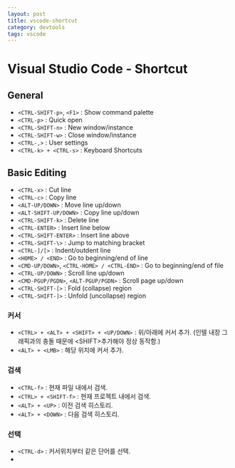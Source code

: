 ```yaml
---
layout: post
title: vscode-shortcut
category: devtools
tags: vscode
---
```




# Visual Studio Code - Shortcut

## General

- `<CTRL-SHIFT-p>`, `<F1>` : Show command palette
- `<CTRL-p>` : Quick open
- `<CTRL-SHIFT-n>` : New window/instance
- `<CTRL-SHIFT-w>` : Close window/instance
- `<CTRL-,>` : User settings
- `<CTRL-k> + <CTRL-s>` : Keyboard Shortcuts 

## Basic Editing

- `<CTRL-x>` : Cut line
- `<CTRL-c>` : Copy line
- `<ALT-UP/DOWN>` : Move line up/down
- `<ALT-SHIFT-UP/DOWN>` : Copy line up/down
- `<CTRL-SHIFT-k>` : Delete line
- `<CTRL-ENTER>` : Insert line below
- `<CTRL-SHIFT-ENTER>` : Insert line above
- `<CTRL-SHIFT-\>` : Jump to matching bracket
- `<CTRL-]/[>` : Indent/outdent line 
- `<HOME> / <END>` : Go to beginning/end of line
- `<CMD-UP/DOWN>`, `<CTRL-HOME> / <CTRL-END>`  : Go to beginning/end of file
- `<CTRL-UP/DOWN>` : Scroll line up/down
- `<CMD-PGUP/PGDN>`, `<ALT-PGUP/PGDN>` : Scroll page up/down
- `<CTRL-SHIFT-[>` : Fold (collapse) region
- `<CTRL-SHIFT-]>` : Unfold (uncollapse) region

### 커서

- `<CTRL> + <ALT> + <SHIFT> + <UP/DOWN>` : 위/아래에 커서 추가. (인텔 내장 그래픽과의 충돌 때문에 \<SHIFT>추가해야 정상 동작함.)
- `<ALT> + <LMB>` : 해당 위치에 커서 추가.

### 검색

- `<CTRL-f>` : 현재 파일 내에서 검색.
- `<CTRL> + <SHIFT-f>` : 현재 프로젝트 내에서 검색.
- `<ALT> + <UP>` : 이전 검색 히스토리.
- `<ALT> + <DOWN>` : 다음 검색 히스토리.


### 선택

- `<CTRL-d>` : 커서위치부터 같은 단어를 선택.
- ​